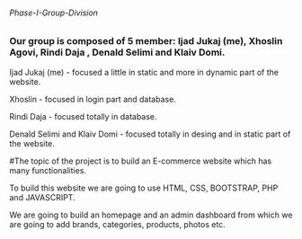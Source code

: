 ###### Phase-I-Group-Division
### Our group is  composed of 5 member: Ijad Jukaj (me), Xhoslin Agovi, Rindi Daja , Denald Selimi and Klaiv Domi.

Ijad Jukaj (me) - focused a little in static and more in dynamic part of the website.

Xhoslin - focused in login part and  database.

Rindi Daja - focused totally in database.

Denald Selimi and Klaiv Domi - focused totally in desing and in static part of the website.

#The topic of the project is to build an E-commerce website which has many functionalities.

To build this website we are going to use HTML, CSS, BOOTSTRAP, PHP and JAVASCRIPT.

We are going to build an homepage and an admin dashboard from which we are going to add brands, categories, products, photos etc.
